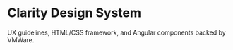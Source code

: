 # Clarity Design System
UX guidelines, HTML/CSS framework, and Angular components backed by VMWare.
